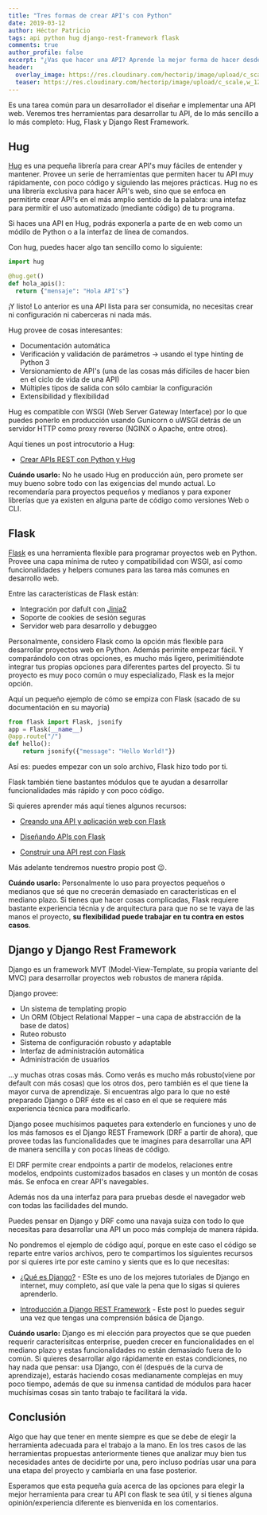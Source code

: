 ```yaml
---
title: "Tres formas de crear API's con Python"
date: 2019-03-12
author: Héctor Patricio
tags: api python hug django-rest-framework flask
comments: true
author_profile: false
excerpt: "¿Vas que hacer una API? Aprende la mejor forma de hacer desde la más sencilla hasta las más completa."
header:
  overlay_image: https://res.cloudinary.com/hectorip/image/upload/c_scale,w_1200/v1552198393/brian-patrick-tagalog-704059-unsplash_z3kdwg.jpg
  teaser: https://res.cloudinary.com/hectorip/image/upload/c_scale,w_1200/v1552198393/brian-patrick-tagalog-704059-unsplash_z3kdwg.jpg
---
```


Es una tarea común para un desarrollador el diseñar e implementar una API web. Veremos tres herramientas para desarrollar tu API, de lo más sencillo a lo más completo: Hug, Flask y Django Rest Framework.

## Hug

[Hug](http://www.hug.rest/) es una pequeña librería para crear API's muy fáciles de entender y mantener.
Provee un serie de herramientas que permiten hacer tu API muy rápidamente, con poco código
y siguiendo las mejores prácticas. Hug no es una librería exclusiva para hacer API's web, sino que se enfoca
en permitirte crear API's en el más amplio sentido de la palabra: una intefaz para permitir el uso automatizado (mediante código) de tu programa.

Si haces una API en Hug, podrás exponerla a parte de en web como un módilo de Python o a la interfaz de línea de comandos.

Con hug, puedes hacer algo tan sencillo como lo siguiente:

```python
import hug

@hug.get()
def hola_apis():
  return {"mensaje": "Hola API's"}
```

¡Y listo! Lo anterior es una API lista para ser consumida, no necesitas crear ni configuración ni caberceras ni nada más.

Hug provee de cosas interesantes:

* Documentación automática
* Verificación y validación de parámetros -> usando el type hinting de Python 3
* Versionamiento de API's (una de las cosas más difíciles de hacer bien en el ciclo de vida de una API)
* Múltiples tipos de salida con sólo cambiar la configuración
* Extensibilidad y flexibilidad

Hug es compatible con WSGI (Web Server Gateway Interface) por lo que puedes ponerlo en producción usando Gunicorn o uWSGI detrás de un servidor HTTP como proxy reverso (NGINX o Apache, entre otros).

Aquí tienes un post introcutorio a Hug:

* [Crear APIs REST con Python y Hug](http://laesporadelhongo.com/crear-apis-rest-con-python-y-hug/)

**Cuándo usarlo:** No he usado Hug en producción aún, pero promete ser muy bueno sobre todo con las exigencias del mundo actual. Lo recomendaría para proyectos pequeños y medianos y para exponer librerías que ya existen en alguna parte de código como versiones Web o CLI.



## Flask

[Flask](http://flask.pocoo.org/) es una herramienta flexible para programar proyectos web en Python. Provee una capa mínima de ruteo y compatibilidad con WSGI, así como funcionalidades y helpers comunes para las tarea más comunes en desarrollo web.

Entre las características de Flask están:

* Integración por dafult con [Jinja2](http://jinja.pocoo.org/docs/2.10/)
* Soporte de cookies de sesión seguras
* Servidor web para desarrollo y debuggeo

Personalmente, considero Flask como la opción más flexible para desarrollar proyectos web en Python. Además perimite empezar fácil. Y comparándolo con otras opciones, es mucho más ligero, perimitiéndote integrar tus propias opciones para diferentes partes del proyecto. Si tu proyecto es muy poco común o muy especializado, Flask es la mejor opción.

Aquí un pequeño ejemplo de cómo se empiza con Flask (sacado de su documentación en su mayoría)

```python
from flask import Flask, jsonify
app = Flask(__name__)
@app.route("/")
def hello():
    return jsonify({"message": "Hello World!"})
```

Así es: puedes empezar con un solo archivo, Flask hizo todo por ti.

Flask también tiene bastantes módulos que te ayudan a desarrollar funcionalidades más rápido y con poco código.

Si quieres aprender más aquí tienes algunos recursos:

* [Creando una API y aplicación web con Flask](https://blog.nearsoftjobs.com/crear-un-api-y-una-aplicaci%C3%B3n-web-con-flask-6a76b8bf5383)

* [Diseñando APIs con Flask](https://www.youtube.com/watch?v=lYeAvnHcZy8)

* [Construir una API rest con Flask](http://nightdeveloper.net/construir-flask-python/)

Más adelante tendremos nuestro propio post 😉.

**Cuándo usarlo:** Personalmente lo uso para proyectos pequeños o medianos que sé que no crecerán demasiado en características en el mediano plazo. Si tienes que hacer cosas complicadas, Flask requiere bastante experiencia técnia y de arquitectura para que no se te vaya de las manos el proyecto, **su flexibilidad puede trabajar en tu contra en estos casos**.


## Django y Django Rest Framework

Django es un framework MVT (Model-View-Template, su propia variante del MVC) para desarrollar proyectos web robustos de manera rápida.

Django provee:

* Un sistema de templating propio
* Un ORM (Object Relational Mapper – una capa de abstracción de la base de datos)
* Ruteo robusto
* Sistema de configuración robusto y adaptable
* Interfaz de administración automática
* Administración de usuarios

...y muchas otras cosas más. Como verás es mucho más robusto(viene por default con más cosas) que los otros dos, pero también es el que tiene la mayor curva de aprendizaje. Si encuentras algo para lo que no esté preparado Django o DRF éste es el caso en el que se requiere más experiencia técnica para modificarlo.

Django posee muchísimos paquetes para extenderlo en funciones y uno de los más famosos es el Django REST Framework (DRF a partir de ahora), que provee todas las funcionalidades que te imagines para desarrollar una API de manera sencilla y con pocas líneas de código.

El DRF permite crear endpoints a partir de modelos, relaciones entre modelos, endpoints customizados basados en clases y un montón de cosas más. Se enfoca en crear API's navegables.

Además nos da una interfaz para para pruebas desde el navegador web con todas las facilidades del mundo.

Puedes pensar en Django y DRF como una navaja suiza con todo lo que necesitas para desarrollar una API un poco más compleja de manera rápida.

No pondremos el ejemplo de código aquí, porque en este caso el código se reparte entre varios archivos, pero te compartimos los siguientes recursos por si quieres irte por este camino y sients que es lo que necesitas:

* [¿Qué es Django?](https://tutorial.djangogirls.org/es/django/) - ESte es uno de los mejores tutoriales de Django en internet, muy completo, así que vale la pena que lo sigas si quieres aprenderlo.

* [Introducción a Django REST Framework](https://www.paradigmadigital.com/dev/introduccion-django-rest-framework/) - Este post lo puedes seguir una vez que tengas una comprensión básica de Django.

**Cuándo usarlo:** Django es mi elección para proyectos que se que pueden requerir caracterísitcas enterprise, pueden crecer en funcionalidades en el mediano plazo y estas funcionalidades no están demasiado fuera de lo común. Si quieres desarrollar algo rápidamente en estas condiciones, no hay nada que pensar: usa Django, con él (después de la curva de aprendizaje), estarás haciendo cosas medianamente complejas en muy poco tiempo, además de que su inmensa cantidad de módulos para hacer muchísimas cosas sin tanto trabajo te facilitará la vida.


## Conclusión

Algo que hay que tener en mente siempre es que se debe de elegir la herramienta adecuada para el trabajo a la mano. En los tres casos de las herramientas propuestas anteriormente tienes que analizar muy bien tus necesidades antes de decidirte por una, pero incluso podrías usar una para una etapa del proyecto y cambiarla en una fase posterior.

Esperamos que esta pequeña guía acerca de las opciones para elegir la mejor herramienta para crear tu API con flask te sea útil, y si tienes alguna opinión/experiencia diferente es bienvenida en los comentarios.
